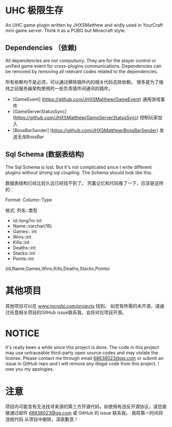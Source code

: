 # UHC 极限生存

An UHC game plugin written by JHXSMatthew and widly used in YourCraft mini game server. 
Think it as a PUBG but Minecraft style.


## Dependencies （依赖)
All dependencies are not compulsory. They are for the player control or unified game event for cross-plugins communications.
Dependencies can be removed by removing all relevant codes related to the dependencies.

所有依赖均不是必须，可以通过移除插件内的相关代码去除依赖。
很多是为了维持之前服务器架构使用的一些负责插件间通讯的插件。

- [GameEvent] (https://github.com/JHXSMatthew/GameEvent) 通用游戏事件
- [GameServerStatusSync] (https://github.com/JHXSMatthew/GameServerStatusSync) 控制玩家加入
- [BossBarSender] (https://github.com/JHXSMatthew/BossBarSender) 发送无龙BossBar

## Sql Schema (数据表结构)
The Sql Schema is lost. But it's not complicated since I write different plugins without strong sql coupling.
The Schema should look like this.

数据表结构已经比较久远已经找不到了。
凭着记忆和代码推了一下，应该是这样的：

Format: Column::Type

格式: 列名::类型

- id::long?or int
- Name::varchar(16)
- Games:: int
- Wins::int
- Kills::int
- Deaths::int
- Stacks::int
- Points::int

(id,Name,Games,Wins,Kills,Deaths,Stacks,Points)

# 其他项目
其他项目可以在 www.mcndsj.com/projects 找到。 如您有所需的未开源，请通过任意相关项目的GitHub issue联系我，会将对应项目开源。

# NOTICE

It's really been a while since this project is done.
The code in this project may use untraceable third-party open source codes and may violate the license. 
Please contact me through email 68638023@qq.com or submit an issue in GitHub repo and I will remove any illegal code from this project.
I owe you my apologies.

# 注意

项目内可能含有无法找寻来源的第三方开源代码，如使用有违反开源协议，请您直接通过邮件 68638023@qq.com 或 GitHub 的 issue 联系我。 我将第一时间将违规代码
从项目中删除，深表歉意！

